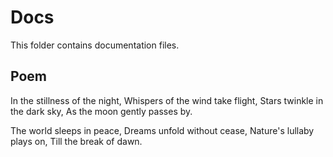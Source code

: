 # Docs

This folder contains documentation files. 

## Poem

In the stillness of the night,
Whispers of the wind take flight,
Stars twinkle in the dark sky,
As the moon gently passes by.

The world sleeps in peace,
Dreams unfold without cease,
Nature's lullaby plays on,
Till the break of dawn.